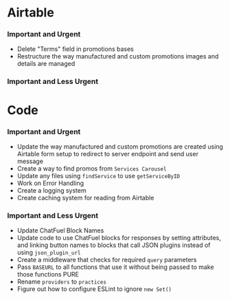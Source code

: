 # Airtable

### Important and Urgent
- Delete "Terms" field in promotions bases
- Restructure the way manufactured and custom promotions images and details are managed

### Important and Less Urgent

# Code

### Important and Urgent
- Update the way manufactured and custom promotions are created using Airtable form setup to redirect to server endpoint and send user message
- Create a way to find promos from `Services Carousel`
- Update any files using `findService` to use `getServiceByID`
- Work on Error Handling
- Create a logging system
- Create caching system for reading from Airtable

### Important and Less Urgent
- Update ChatFuel Block Names
- Update code to use ChatFuel blocks for responses by setting attributes, and linking button names to blocks that call JSON plugins instead of using `json_plugin_url`
- Create a middleware that checks for required `query` parameters
- Pass `BASEURL` to all functions that use it without being passed to make those functions PURE
- Rename `providers` to `practices`
- Figure out how to configure ESLint to ignore `new Set()`